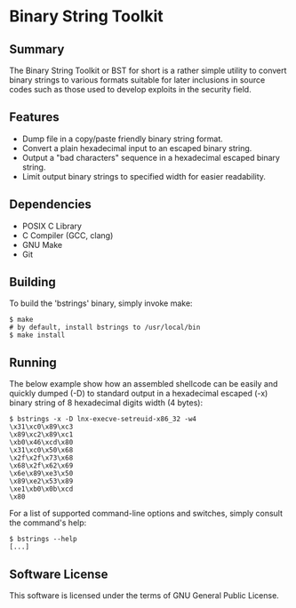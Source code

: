 # Binary String Toolkit
## Summary
The Binary String Toolkit or BST for short is a rather simple utility to
convert binary strings to various formats suitable for later inclusions in
source codes such as those used to develop exploits in the security field.

## Features
 * Dump file in a copy/paste friendly binary string format.
 * Convert a plain hexadecimal input to an escaped binary string.
 * Output a "bad characters" sequence in a hexadecimal escaped binary string.
 * Limit output binary strings to specified width for easier readability.

## Dependencies
 * POSIX C Library
 * C Compiler (GCC, clang)
 * GNU Make
 * Git

## Building
To build the 'bstrings' binary, simply invoke make:
```
$ make
# by default, install bstrings to /usr/local/bin
$ make install
```

## Running
The below example show how an assembled shellcode can be easily and quickly
dumped (-D) to standard output in a hexadecimal escaped (-x) binary string of
8 hexadecimal digits width (4 bytes):
```
$ bstrings -x -D lnx-execve-setreuid-x86_32 -w4
\x31\xc0\x89\xc3
\x89\xc2\x89\xc1
\xb0\x46\xcd\x80
\x31\xc0\x50\x68
\x2f\x2f\x73\x68
\x68\x2f\x62\x69
\x6e\x89\xe3\x50
\x89\xe2\x53\x89
\xe1\xb0\x0b\xcd
\x80
```

For a list of supported command-line options and switches, simply consult the
command's help:
```
$ bstrings --help
[...]
```

## Software License
This software is licensed under the terms of GNU General Public License.
